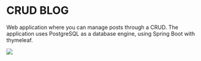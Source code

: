 # CRUD BLOG

Web application where you can manage posts through a CRUD. The application uses PostgreSQL as a database engine, using
Spring Boot with thymeleaf.

![](https://i.postimg.cc/X7M9Kygx/2023-01-29-21-12.png)